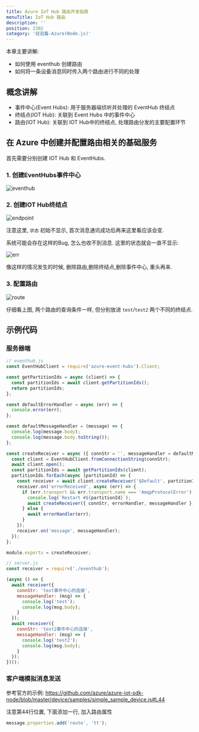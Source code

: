 ```yaml
---
title: Azure IoT Hub 路由开发指南
menuTitle: IoT Hub 路由
description: ''
position: 2302
category: '经验篇-Azure(Node.js)'
---
```


本章主要讲解:

- 如何使用 eventhub 创建路由
- 如何将一条设备消息同时传入两个路由进行不同的处理

## 概念讲解

- 事件中心(Event Hubs): 用于服务器端侦听并处理的 EventHub 终结点
- 终结点(IOT Hub): 关联到 Event Hubs 中的事件中心
- 路由(IOT Hub): 关联到 IOT Hub中的终结点, 处理路由分发的主要配置环节

## 在 Azure 中创建并配置路由相关的基础服务

首先需要分别创建 IOT Hub 和 EventHubs.

### 1. 创建EventHubs事件中心

![eventhub](https://user-images.githubusercontent.com/1890238/29015275-06999aa8-7b13-11e7-893c-2f75ca58bb14.png)

### 2. 创建IOT Hub终结点

![endpoint](https://user-images.githubusercontent.com/1890238/29015320-334b5a00-7b13-11e7-8c12-dcc4d152e6e7.png)

注意这里, `状态` 初始不显示, 首次消息通讯成功后再来这里看应该会变.

系统可能会存在这样的Bug, 怎么也收不到消息. 这里的状态就会一直不显示:

![err](https://user-images.githubusercontent.com/1890238/29015355-4a0427c2-7b13-11e7-8a9c-24e6bc87144b.png)

像这样的情况发生的时候, 删除路由,删除终结点,删除事件中心, 重头再来.

### 3. 配置路由

![route](https://user-images.githubusercontent.com/1890238/29015397-7cb355bc-7b13-11e7-8a65-957e76defadd.png)

仔细看上图, 两个路由的查询条件一样, 但分别放进 `test`/`test2` 两个不同的终结点.

## 示例代码

### 服务器端

```js
// eventhub.js
const EventHubClient = require('azure-event-hubs').Client;

const getPartitionIds = async (client) => {
  const partitionIds = await client.getPartitionIds();
  return partitionIds;
};

const defaultErrorHandler = async (err) => {
  console.error(err);
};

const defaultMessageHandler = (message) => {
  console.log(message.body);
  console.log(message.body.toString());
};

const createReceiver = async ({ connStr = '', messageHandler = defaultMessageHandler } = {}, errorHandler = defaultErrorHandler) => {
  const client = EventHubClient.fromConnectionString(connStr);
  await client.open();
  const partitionIds = await getPartitionIds(client);
  partitionIds.forEach(async (partitionId) => {
    const receiver = await client.createReceiver('$Default', partitionId, { startAfterTime: Date.now() });
    receiver.on('errorReceived', async (err) => {
      if (err.transport && err.transport.name === 'AmqpProtocolError') {
        console.log(`Restart #${partitionId}`);
        await createReceiver({ connStr, errorHandler, messageHandler });
      } else {
        await errorHandler(err);
      }
    });
    receiver.on('message', messageHandler);
  });
};

module.exports = createReceiver;
```

```js
// server.js
const receiver = require('./eventhub');

(async () => {
  await receiver({
    connStr: 'test事件中心的连接',
    messageHandler: (msg) => {
      console.log('test');
      console.log(msg.body);
    }
  });
  await receiver({
    connStr: 'test2事件中心的连接',
    messageHandler: (msg) => {
      console.log('test2');
      console.log(msg.body);
    }
  });
})();
```

### 客户端模拟消息发送

参考官方的示例: <https://github.com/azure/azure-iot-sdk-node/blob/master/device/samples/simple_sample_device.js#L44>

注意第44行位置, 下面添加一行, 加入路由属性

```js
message.properties.add('route', 'tt');
```

